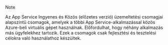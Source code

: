 > [!NOTE]
> Az App Service Ingyenes és Közös (előzetes verzió) üzemeltetési csomagjai alapszintű csomagok, amelyek a többi App Service-alkalmazással közös Azure-beli virtuális gépet használnak. Előfordulhat, hogy néhány alkalmazás más ügyfelekhez tartozik. Ezek a csomagok csak fejlesztési és tesztelési célokra való használathoz készültek.
>
